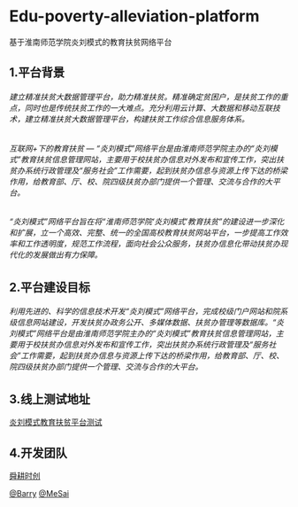 # Edu-poverty-alleviation-platform

基于淮南师范学院炎刘模式的教育扶贫网络平台

## 1.平台背景
###### 建立精准扶贫大数据管理平台，助力精准扶贫。精准确定贫困户，是扶贫工作的重点，同时也是传统扶贫工作的一大难点。充分利用云计算、大数据和移动互联技术，建立精准扶贫大数据管理平台，构建扶贫工作综合信息服务体系。

###### 互联网+下的教育扶贫 — “炎刘模式”网络平台是由淮南师范学院主办的“炎刘模式”教育扶贫信息管理网站，主要用于校扶贫办信息对外发布和宣传工作，突出扶贫办系统行政管理及“服务社会”工作需要，起到扶贫办信息与资源上传下达的桥梁作用，给教育部、厅、校、院四级扶贫办部门提供一个管理、交流与合作的大平台。

###### “炎刘模式”网络平台旨在将“淮南师范学院‘炎刘模式’教育扶贫”的建设进一步深化和扩展，立一个高效、完整、统一的全国高校教育扶贫网站平台，一步提高工作效率和工作透明度，规范工作流程，面向社会公众服务，扶贫办信息化带动扶贫办现代化的发展做出有力保障。


## 2.平台建设目标

###### 利用先进的、科学的信息技术开发“炎刘模式”网络平台，完成校级门户网站和院系级信息网站建设，开发扶贫办政务公开、多媒体数据、扶贫办管理等数据库。“炎刘模式”网络平台是由淮南师范学院主办的“炎刘模式”教育扶贫信息管理网站，主要用于校扶贫办信息对外发布和宣传工作，突出扶贫办系统行政管理及“服务社会”工作需要，起到扶贫办信息与资源上传下达的桥梁作用，给教育部、厅、校、院四级扶贫办部门提供一个管理、交流与合作的大平台。

## 3.线上测试地址

[炎刘模式教育扶贫平台测试](http://yanliu.3wsg.com)

## 4.开发团队

[舜耕时创](https://github.com/ShunGengNet)

[@Barry](https://github.com/haobowd)  [@MeSai](https://github.com/lw668)


